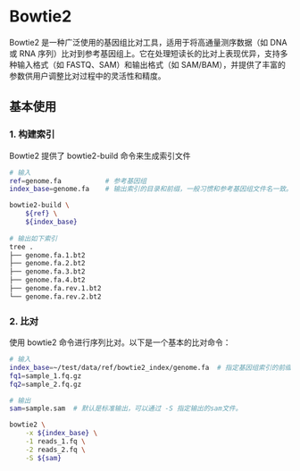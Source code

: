 # Bowtie2

Bowtie2 是一种广泛使用的基因组比对工具，适用于将高通量测序数据（如 DNA 或 RNA 序列）比对到参考基因组上。它在处理短读长的比对上表现优异，支持多种输入格式（如 FASTQ、SAM）和输出格式（如 SAM/BAM），并提供了丰富的参数供用户调整比对过程中的灵活性和精度。

## 基本使用

### 1. 构建索引

Bowtie2 提供了 bowtie2-build 命令来生成索引文件

```bash
# 输入
ref=genome.fa			# 参考基因组
index_base=genome.fa	# 输出索引的目录和前缀，一般习惯和参考基因组文件名一致。

bowtie2-build \
	${ref} \
	${index_base}
	
# 输出如下索引
tree .
├── genome.fa.1.bt2
├── genome.fa.2.bt2
├── genome.fa.3.bt2
├── genome.fa.4.bt2
├── genome.fa.rev.1.bt2
└── genome.fa.rev.2.bt2
```

### 2. 比对

使用 bowtie2 命令进行序列比对。以下是一个基本的比对命令：

```bash
# 输入
index_base=~/test/data/ref/bowtie2_index/genome.fa	# 指定基因组索引的前缀名（与 bowtie2-build 中的前缀名一致）
fq1=sample_1.fq.gz
fq2=sample_2.fq.gz

# 输出
sam=sample.sam	# 默认是标准输出，可以通过 -S 指定输出的sam文件。

bowtie2 \
	-x ${index_base} \
	-1 reads_1.fq \
	-2 reads_2.fq \
	-S ${sam}
```

